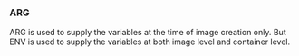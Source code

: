 ### ARG
ARG is used to supply the variables at the time of image creation only. But ENV is used to supply the variables at both image level and container level.